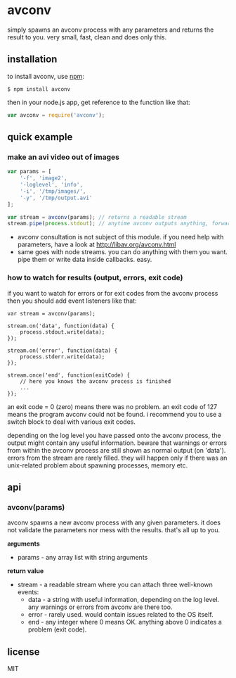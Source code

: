 # avconv

simply spawns an avconv process with any parameters and returns the result to you. very small, fast, clean and does only this.

## installation
    
to install avconv, use [npm](http://github.com/isaacs/npm):

    $ npm install avconv
    
then in your node.js app, get reference to the function like that:
    
```javascript
var avconv = require('avconv');
```

## quick example

### make an avi video out of images

```javascript
var params = [
    '-f', 'image2',
    '-loglevel', 'info',
    '-i', '/tmp/images/',
    '-y', '/tmp/output.avi'
];

var stream = avconv(params); // returns a readable stream
stream.pipe(process.stdout); // anytime avconv outputs anything, forward these results to process.stdout
```

* avconv consultation is not subject of this module. if you need help with parameters, have a look at http://libav.org/avconv.html
* same goes with node streams. you can do anything with them you want. pipe them or write data inside callbacks. easy.

### how to watch for results (output, errors, exit code)

if you want to watch for errors or for exit codes from the avconv process then you should add event listeners like that:

```
var stream = avconv(params);

stream.on('data', function(data) {
    process.stdout.write(data);
});

stream.on('error', function(data) {
    process.stderr.write(data);
});

stream.once('end', function(exitCode) {
    // here you knows the avconv process is finished
    ...
});
```

an exit code = 0 (zero) means there was no problem. an exit code of 127 means the program avconv could not be found. i recommend you to use a switch block to deal with various exit codes.

depending on the log level you have passed onto the avconv process, the output might contain any useful information. beware that warnings or errors from within the avconv process are still shown as normal output (on 'data'). errors from the stream are rarely filled. they will happen only if there was an unix-related problem about spawning processes, memory etc.

## api

### avconv(params)

avconv spawns a new avconv process with any given parameters. it does not validate the parameters nor mess with the results. that's all up to you.
 
__arguments__

* params - any array list with string arguments

__return value__

* stream - a readable stream where you can attach three well-known events:
    * data - a string with useful information, depending on the log level. any warnings or errors from avconv are there too.
    * error - rarely used. would contain issues related to the OS itself.
    * end - any integer where 0 means OK. anything above 0 indicates a problem (exit code).

## license

MIT